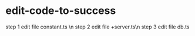 # edit-code-to-success
step 1 edit file constant.ts \n
step 2 edit file +server.ts\n
step 3 edit file db.ts
